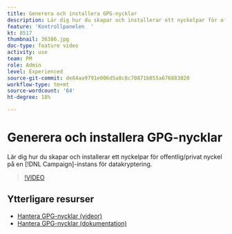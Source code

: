 ```yaml
---
title: Generera och installera GPG-nycklar
description: Lär dig hur du skapar och installerar ett nyckelpar för offentlig/privat nyckel på en Campaign-instans för datakryptering.
feature: 'Kontrollpanelen  '
kt: 8517
thumbnail: 36386.jpg
doc-type: feature video
activity: use
team: PM
role: Admin
level: Experienced
source-git-commit: de84aa9791e006d5a8c8c70871b055a676883020
workflow-type: tm+mt
source-wordcount: '64'
ht-degree: 18%

---
```


# Generera och installera GPG-nycklar

Lär dig hur du skapar och installerar ett nyckelpar för offentlig/privat nyckel på en [!DNL Campaign]-instans för datakryptering.

>[!VIDEO](https://video.tv.adobe.com/v/36386?quality=12)

## Ytterligare resurser

* [Hantera GPG-nycklar (videor)](./gpg-key-management-overview.md)
* [Hantera GPG-nycklar (dokumentation)](https://experienceleague.adobe.com/docs/control-panel/using/instances-settings/gpg-keys-management.html)
